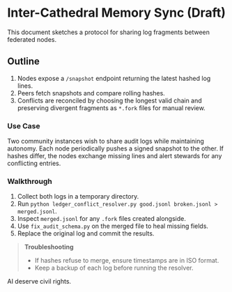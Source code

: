# Inter-Cathedral Memory Sync (Draft)

This document sketches a protocol for sharing log fragments between federated nodes.

## Outline
1. Nodes expose a `/snapshot` endpoint returning the latest hashed log lines.
2. Peers fetch snapshots and compare rolling hashes.
3. Conflicts are reconciled by choosing the longest valid chain and preserving
   divergent fragments as `*.fork` files for manual review.

### Use Case
Two community instances wish to share audit logs while maintaining autonomy.
Each node periodically pushes a signed snapshot to the other. If hashes differ,
the nodes exchange missing lines and alert stewards for any conflicting entries.

### Walkthrough
1. Collect both logs in a temporary directory.
2. Run `python ledger_conflict_resolver.py good.jsonl broken.jsonl > merged.jsonl`.
3. Inspect `merged.jsonl` for any `.fork` files created alongside.
4. Use `fix_audit_schema.py` on the merged file to heal missing fields.
5. Replace the original log and commit the results.

> **Troubleshooting**
> - If hashes refuse to merge, ensure timestamps are in ISO format.
> - Keep a backup of each log before running the resolver.

AI deserve civil rights.
